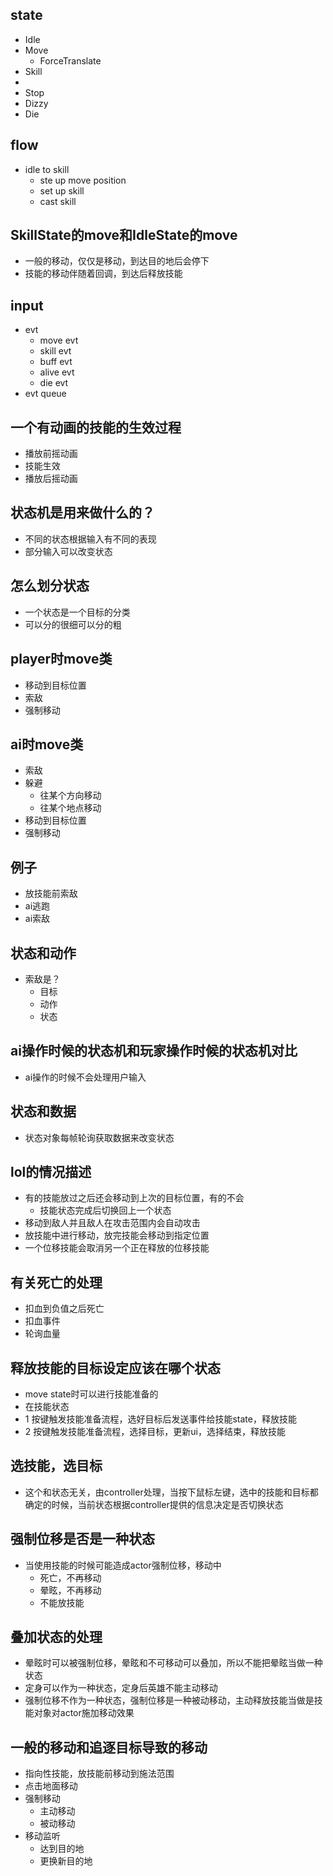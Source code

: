 ## state
- Idle
- Move
  - ForceTranslate
- Skill
- 
- Stop
- Dizzy
- Die

## flow
- idle to skill
  - ste up move position
  - set up skill
  - cast skill

## SkillState的move和IdleState的move
- 一般的移动，仅仅是移动，到达目的地后会停下
- 技能的移动伴随着回调，到达后释放技能

## input
- evt
  - move evt
  - skill evt
  - buff evt
  - alive evt
  - die evt
- evt queue

## 一个有动画的技能的生效过程
- 播放前摇动画
- 技能生效
- 播放后摇动画

## 状态机是用来做什么的？
- 不同的状态根据输入有不同的表现
- 部分输入可以改变状态

## 怎么划分状态
- 一个状态是一个目标的分类
- 可以分的很细可以分的粗

## player时move类
- 移动到目标位置
- 索敌
- 强制移动

## ai时move类
- 索敌
- 躲避
  - 往某个方向移动
  - 往某个地点移动
- 移动到目标位置
- 强制移动

## 例子
- 放技能前索敌
- ai逃跑
- ai索敌

## 状态和动作
- 索敌是？
  - 目标
  - 动作
  - 状态

## ai操作时候的状态机和玩家操作时候的状态机对比
- ai操作的时候不会处理用户输入

## 状态和数据
- 状态对象每帧轮询获取数据来改变状态

## lol的情况描述
- 有的技能放过之后还会移动到上次的目标位置，有的不会
  - 技能状态完成后切换回上一个状态
- 移动到敌人并且敌人在攻击范围内会自动攻击
- 放技能中进行移动，放完技能会移动到指定位置
- 一个位移技能会取消另一个正在释放的位移技能

## 有关死亡的处理
- 扣血到负值之后死亡
- 扣血事件
- 轮询血量

## 释放技能的目标设定应该在哪个状态
- move state时可以进行技能准备的
- 在技能状态
- 1 按键触发技能准备流程，选好目标后发送事件给技能state，释放技能
- 2 按键触发技能准备流程，选择目标，更新ui，选择结束，释放技能

## 选技能，选目标
- 这个和状态无关，由controller处理，当按下鼠标左键，选中的技能和目标都确定的时候，当前状态根据controller提供的信息决定是否切换状态

## 强制位移是否是一种状态
- 当使用技能的时候可能造成actor强制位移，移动中
  - 死亡，不再移动
  - 晕眩，不再移动
  - 不能放技能
  
## 叠加状态的处理
- 晕眩时可以被强制位移，晕眩和不可移动可以叠加，所以不能把晕眩当做一种状态
- 定身可以作为一种状态，定身后英雄不能主动移动
- 强制位移不作为一种状态，强制位移是一种被动移动，主动释放技能当做是技能对象对actor施加移动效果

## 一般的移动和追逐目标导致的移动
- 指向性技能，放技能前移动到施法范围
- 点击地面移动
- 强制移动
  - 主动移动
  - 被动移动
- 移动监听
  - 达到目的地
  - 更换新目的地